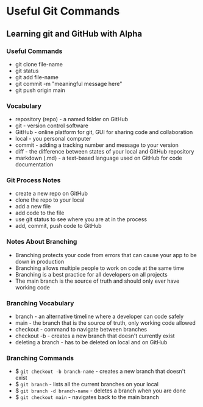 # Useful Git Commands

## Learning git and GitHub with Alpha

### Useful Commands

- git clone file-name
- git status
- git add file-name
- git commit -m "meaningful message here"
- git push origin main

### Vocabulary

- repository (repo) - a named folder on GitHub
- git - version control software
- GitHub - online platform for git, GUI for sharing code and collaboration
- local - you personal computer
- commit - adding a tracking number and message to your version
- diff - the difference between states of your local and GitHub repository
- markdown (.md) - a text-based language used on GitHub for code documentation

### Git Process Notes

- create a new repo on GitHub
- clone the repo to your local
- add a new file
- add code to the file
- use git status to see where you are at in the process
- add, commit, push code to GitHub

### Notes About Branching

- Branching protects your code from errors that can cause your app to be down in production
- Branching allows multiple people to work on code at the same time
- Branching is a best practice for all developers on all projects
- The main branch is the source of truth and should only ever have working code

### Branching Vocabulary

- branch - an alternative timeline where a developer can code safely
- main - the branch that is the source of truth, only working code allowed
- checkout - command to navigate between branches
- checkout -b - creates a new branch that doesn't currently exist
- deleting a branch - has to be deleted on local and on GitHub

### Branching Commands

- $ `git checkout -b branch-name` - creates a new branch that doesn't exist
- $ `git branch` - lists all the current branches on your local
- $ `git branch -d branch-name` - deletes a branch when you are done
- $ `git checkout main` - navigates back to the main branch
